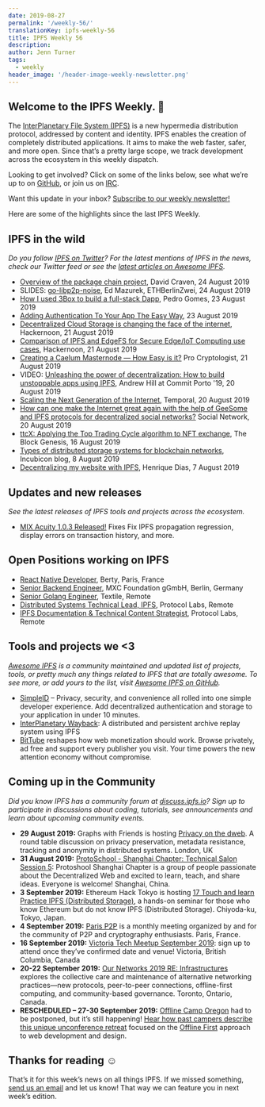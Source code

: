 ```yaml
---
date: 2019-08-27
permalink: '/weekly-56/'
translationKey: ipfs-weekly-56
title: IPFS Weekly 56
description:
author: Jenn Turner
tags:
  - weekly
header_image: '/header-image-weekly-newsletter.png'
---
```


## Welcome to the IPFS Weekly. 👋

The [InterPlanetary File System (IPFS)](https://ipfs.io/) is a new hypermedia distribution protocol, addressed by content and identity. IPFS enables the creation of completely distributed applications. It aims to make the web faster, safer, and more open. Since that’s a pretty large scope, we track development across the ecosystem in this weekly dispatch.

Looking to get involved? Click on some of the links below, see what we’re up to on [GitHub](https://github.com/ipfs), or join us on [IRC](https://riot.im/app/#/room/#ipfs:matrix.org).

Want this update in your inbox? [Subscribe to our weekly newsletter!](http://eepurl.com/gL2Pi5)

Here are some of the highlights since the last IPFS Weekly.

## IPFS in the wild

_Do you follow [IPFS on Twitter](https://twitter.com/IPFSbot)? For the latest mentions of IPFS in the news, check our Twitter feed or see the [latest articles on Awesome IPFS](https://awesome.ipfs.io/articles/)._

- [Overview of the package chain project](https://gist.github.com/dvc94ch/2ce60a00550e83d95ed051fc81e3683e), David Craven, 24 August 2019
- SLIDES: [go-libp2p-noise](https://github.com/ChainSafe/go-libp2p-noise/blob/master/go-libp2p-noise-ethberlin-1a.pdf), Ed Mazurek, ETHBerlinZwei, 24 August 2019
- [How I used 3Box to build a full-stack Dapp](https://medium.com/@pedrouid/how-i-used-3box-to-build-a-full-stack-dapp-49d3ef9365cb), Pedro Gomes, 23 August 2019
- [Adding Authentication To Your App The Easy Way](https://medium.com/simpleid-dev-tools/adding-authentication-to-your-app-the-easy-way-44d182055f91), 23 August 2019
- [Decentralized Cloud Storage is changing the face of the internet](https://hackernoon.com/decentralized-cloud-storage-how-it-will-change-the-face-of-the-internet-22-np1f2349h), Hackernoon, 21 August 2019
- [Comparison of IPFS and EdgeFS for Secure Edge/IoT Computing use cases](https://hackernoon.com/comparison-of-ipfs-and-edgefs-for-secure-edgeiot-computing-use-cases-0dgu30zk), Hackernoon, 21 August 2019
- [Creating a Caelum Masternode — How Easy is it?](https://medium.com/@procryptologist/creating-a-caelum-masternode-how-easy-is-it-da0042c237d9) Pro Cryptologist, 21 August 2019
- VIDEO: [Unleashing the power of decentralization: How to build unstoppable apps using IPFS](https://www.youtube.com/watch?time_continue=2&v=L7PgUNiByVk), Andrew Hill at Commit Porto '19, 20 August 2019
- [Scaling the Next Generation of the Internet](https://medium.com/temporal-cloud/scaling-the-next-generation-of-the-internet-fca01011fde3), Temporal, 20 August 2019
- [How can one make the Internet great again with the help of GeeSome and IPFS protocols for decentralized social networks?](https://medium.com/geesome/how-to-make-the-internet-great-again-with-the-help-of-geesome-and-ipfs-ae516aa06f89) Social Network, 20 August 2019
- [ttcX: Applying the Top Trading Cycle algorithm to NFT exchange](https://www.theblockcrypto.com/2019/08/16/ttcx-applying-the-top-trading-cycle-algorithm-to-nft-exchange/), The Block Genesis, 16 August 2019
- [Types of distributed storage systems for blockchain networks](https://blog.incubicon.com/tipos-de-sistemas-de-almacenamiento-distribuido-para-redes-blockchain), Incubicon blog, 8 August 2019
- [Decentralizing my website with IPFS](https://dev.to/hacdias/decentralizing-my-website-with-ipfs-2073), Henrique Dias, 7 August 2019

## Updates and new releases

_See the latest releases of IPFS tools and projects across the ecosystem._

- [MIX Acuity 1.0.3 Released!](https://medium.com/mix-blockchain/mix-acuity-1-0-3-released-7f7111ecb5af) Fixes Fix IPFS propagation regression, display errors on transaction history, and more.

## Open Positions working on IPFS

- [React Native Developer](https://berty.tech/jobs/react-native-developer/), Berty, Paris, France
- [Senior Backend Engineer](https://www.golangprojects.com/golang-go-job-dcr-Senior-Backend-Engineer-Berlin-MXC-Foundation-gGmbH.html), MXC Foundation gGmbH, Berlin, Germany
- [Senior Golang Engineer](https://www.golangprojects.com/golang-go-job-def-Senior-Golang-Engineer-Remote-Textile.html), Textile, Remote
- [Distributed Systems Technical Lead, IPFS](https://jobs.lever.co/protocol/9283f9b0-de64-4e1f-a221-5d02b0202198), Protocol Labs, Remote
- [IPFS Documentation & Technical Content Strategist](https://jobs.lever.co/protocol/e7db2c84-afd7-44a4-9a27-449c751d8289), Protocol Labs, Remote

## Tools and projects we <3

_[Awesome IPFS](https://awesome.ipfs.io/) is a community maintained and updated list of projects, tools, or pretty much any things related to IPFS that are totally awesome. To see more, or add yours to the list, visit [Awesome IPFS on GitHub](https://github.com/ipfs/awesome-ipfs)._

- [SimpleID](https://www.simpleid.xyz/) – Privacy, security, and convenience all rolled into one simple developer experience. Add decentralized authentication and storage to your application in under 10 minutes.
- [InterPlanetary Wayback](https://github.com/oduwsdl/ipwb): A distributed and persistent archive replay system using IPFS
- [BitTube](https://bittubeapp.com/) reshapes how web monetization should work. Browse privately, ad free and support every publisher you visit. Your time powers the new attention economy without compromise.

## Coming up in the Community

_Did you know IPFS has a community forum at [discuss.ipfs.io](https://discuss.ipfs.io/)? Sign up to participate in discussions about coding, tutorials, see announcements and learn about upcoming community events._

- **29 August 2019:** Graphs with Friends is hosting [Privacy on the dweb](https://www.meetup.com/Graphs-With-Friends/events/263942243/). A round table discussion on privacy preservation, metadata resistance, tracking and anonymity in distributed systems. London, UK
- **31 August 2019:** [ProtoSchool - Shanghai Chapter: Technical Salon Session 5](https://www.meetup.com/Shanghai-Decentralized-Systems-Meetup-Group/events/263835810/): Protoshool Shanghai Chapter is a group of people passionate about the Decentralized Web and excited to learn, teach, and share ideas. Everyone is welcome! Shanghai, China.
- **3 September 2019:** Ethereum Hack Tokyo is hosting [17 Touch and learn Practice IPFS (Distributed Storage)](https://icovo-ag.connpass.com/event/144474/), a hands-on seminar for those who know Ethereum but do not know IPFS (Distributed Storage). Chiyoda-ku, Tokyo, Japan.
- **4 September 2019:** [Paris P2P](https://www.meetup.com/Paris-P2P/events/263171540/) is a monthly meeting organized by and for the community of P2P and cryptography enthusiasts. Paris, France.
- **16 September 2019:** [Victoria Tech Meetup September 2019](https://ti.to/fission/victoria-sept-2019): sign up to attend once they’ve confirmed date and venue! Victoria, British Columbia, Canada
- **20-22 September 2019:** [Our Networks 2019 RE: Infrastructures](https://ournetworks.ca/) explores the collective care and maintenance of alternative networking practices—new protocols, peer-to-peer connections, offline-first computing, and community-based governance. Toronto, Ontario, Canada.
- **RESCHEDULED – 27-30 September 2019:** [Offline Camp Oregon](http://offlinefirst.org/camp) had to be postponed, but it’s still happening! [Hear how past campers describe this unique unconference retreat](https://youtu.be/FNtpPW_7H1k) focused on the [Offline First](http://offlinefirst.org/) approach to web development and design.

## Thanks for reading ☺️

That’s it for this week’s news on all things IPFS. If we missed something, [send us an email](mailto:newsletter@ipfs.io) and let us know! That way we can feature you in next week’s edition.
